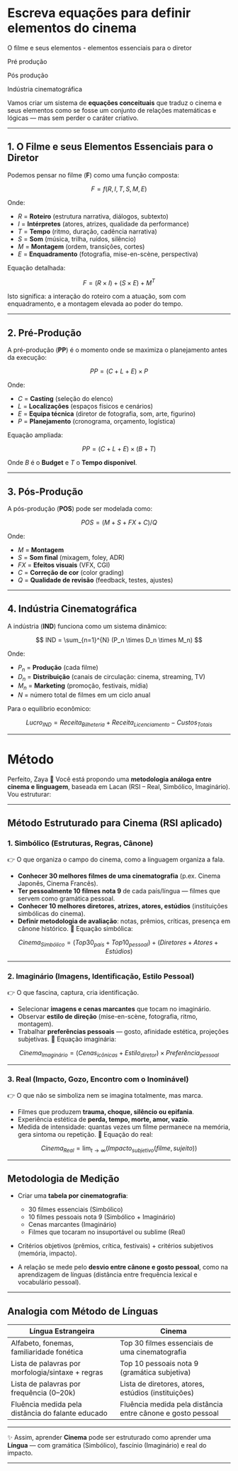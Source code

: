 # Escreva equações para definir elementos do cinema

O filme e seus elementos - elementos essenciais para o diretor

Pré produção 

Pós produção 

Indústria cinematográfica 

Vamos criar um sistema de **equações conceituais** que traduz o cinema e seus elementos como se fosse um conjunto de relações matemáticas e lógicas — mas sem perder o caráter criativo.

---

## 1. **O Filme e seus Elementos Essenciais para o Diretor**

Podemos pensar no filme (**F**) como uma função composta:

$$
F = f(R, I, T, S, M, E)
$$

Onde:

* $R$ = **Roteiro** (estrutura narrativa, diálogos, subtexto)
* $I$ = **Intérpretes** (atores, atrizes, qualidade da performance)
* $T$ = **Tempo** (ritmo, duração, cadência narrativa)
* $S$ = **Som** (música, trilha, ruídos, silêncio)
* $M$ = **Montagem** (ordem, transições, cortes)
* $E$ = **Enquadramento** (fotografia, mise-en-scène, perspectiva)

Equação detalhada:

$$
F = (R \times I) + (S \times E) + M^{T}
$$

Isto significa: a interação do roteiro com a atuação, som com enquadramento, e a montagem elevada ao poder do tempo.

---

## 2. **Pré-Produção**

A pré-produção (**PP**) é o momento onde se maximiza o planejamento antes da execução:

$$
PP = (C + L + E) \times P
$$

Onde:

* $C$ = **Casting** (seleção do elenco)
* $L$ = **Localizações** (espaços físicos e cenários)
* $E$ = **Equipa técnica** (diretor de fotografia, som, arte, figurino)
* $P$ = **Planejamento** (cronograma, orçamento, logística)

Equação ampliada:

$$
PP = (C + L + E) \times (B + T)
$$

Onde $B$ é o **Budget** e $T$ o **Tempo disponível**.

---

## 3. **Pós-Produção**

A pós-produção (**POS**) pode ser modelada como:

$$
POS = (M + S + FX + C) / Q
$$

Onde:

* $M$ = **Montagem**
* $S$ = **Som final** (mixagem, foley, ADR)
* $FX$ = **Efeitos visuais** (VFX, CGI)
* $C$ = **Correção de cor** (color grading)
* $Q$ = **Qualidade de revisão** (feedback, testes, ajustes)

---

## 4. **Indústria Cinematográfica**

A indústria (**IND**) funciona como um sistema dinâmico:

$$
IND = \sum_{n=1}^{N} (P_n \times D_n \times M_n)
$$

Onde:

* $P_n$ = **Produção** (cada filme)
* $D_n$ = **Distribuição** (canais de circulação: cinema, streaming, TV)
* $M_n$ = **Marketing** (promoção, festivais, mídia)
* $N$ = número total de filmes em um ciclo anual

Para o equilíbrio econômico:

$$
Lucro_{IND} = Receita_{Bilheteria} + Receita_{Licenciamento} - Custos_{Totais}
$$

---


# Método

Perfeito, Zaya 🌿 Você está propondo uma **metodologia análoga entre cinema e linguagem**, baseada em Lacan (RSI – Real, Simbólico, Imaginário). Vou estruturar:

---

## **Método Estruturado para Cinema (RSI aplicado)**

### **1. Simbólico (Estruturas, Regras, Cânone)**

👉 O que organiza o campo do cinema, como a linguagem organiza a fala.

* **Conhecer 30 melhores filmes de uma cinematografia** (p.ex. Cinema Japonês, Cinema Francês).
* **Ter pessoalmente 10 filmes nota 9** de cada país/língua — filmes que servem como gramática pessoal.
* **Conhecer 10 melhores diretores, atrizes, atores, estúdios** (instituições simbólicas do cinema).
* **Definir metodologia de avaliação**: notas, prêmios, críticas, presença em cânone histórico.
  🔹 Equação simbólica:

$$
Cinema_{Simbólico} = (Top30_{país} + Top10_{pessoal}) + (Diretores + Atores + Estúdios)
$$

---

### **2. Imaginário (Imagens, Identificação, Estilo Pessoal)**

👉 O que fascina, captura, cria identificação.

* Selecionar **imagens e cenas marcantes** que tocam no imaginário.
* Observar **estilo de direção** (mise-en-scène, fotografia, ritmo, montagem).
* Trabalhar **preferências pessoais** — gosto, afinidade estética, projeções subjetivas.
  🔹 Equação imaginária:

$$
Cinema_{Imaginário} = (Cenas_{icônicas} + Estilo_{diretor}) \times Preferência_{pessoal}
$$

---

### **3. Real (Impacto, Gozo, Encontro com o Inominável)**

👉 O que não se simboliza nem se imagina totalmente, mas marca.

* Filmes que produzem **trauma, choque, silêncio ou epifania**.
* Experiência estética de **perda, tempo, morte, amor, vazio**.
* Medida de intensidade: quantas vezes um filme permanece na memória, gera sintoma ou repetição.
  🔹 Equação do real:

$$
Cinema_{Real} = \lim_{t \to \infty} (Impacto_{subjetivo}(filme, sujeito))
$$

---

## **Metodologia de Medição**

* Criar uma **tabela por cinematografia**:

  * 30 filmes essenciais (Simbólico)
  * 10 filmes pessoais nota 9 (Simbólico + Imaginário)
  * Cenas marcantes (Imaginário)
  * Filmes que tocaram no insuportável ou sublime (Real)
* Critérios objetivos (prêmios, crítica, festivais) + critérios subjetivos (memória, impacto).
* A relação se mede pelo **desvio entre cânone e gosto pessoal**, como na aprendizagem de línguas (distância entre frequência lexical e vocabulário pessoal).

---

## **Analogia com Método de Línguas**

| Língua Estrangeira                                | Cinema                                                      |
| ------------------------------------------------- | ----------------------------------------------------------- |
| Alfabeto, fonemas, familiaridade fonética         | Top 30 filmes essenciais de uma cinematografia              |
| Lista de palavras por morfologia/sintaxe + regras | Top 10 pessoais nota 9 (gramática subjetiva)                |
| Lista de palavras por frequência (0–20k)          | Lista de diretores, atores, estúdios (instituições)         |
| Fluência medida pela distância do falante educado | Fluência medida pela distância entre cânone e gosto pessoal |

---

✨ Assim, aprender **Cinema** pode ser estruturado como aprender uma **Língua** — com gramática (Simbólico), fascínio (Imaginário) e real do impacto.

---

